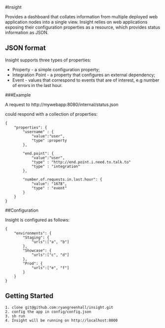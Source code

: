 #Insight

Provides a dashboard that collates information from multiple deployed web application nodes into a single
view.  Insight relies on web applications exposing their configuration properties as a resource, which provides
status information as JSON.

## JSON format

Insight supports three types of properties:

*   Property - a simple configuration property;
*   Integration Point - a property that configures an external dependency;
*   Event - values that correspond to events that are of interest, e.g number of errors in the last hour.

###Example

A request to http://mywebapp:8080/internal/status.json

could respond with a collection of properties:

    {
        "properties": {
            "username" : {
                "value":"user",
                "type" :property
            },

            "end.point": {
                "value":"user",
                "type" : "http://end.point.i.need.to.talk.to"
                "type" : "integration"
            },

            "number.of.requests.in.last.hour": {
                "value": "1678",
                "type" : "event"
            }
        }
    }

##Configuration

Insight is configured as follows:

    {
        "environments": {
            "Staging": {
                "urls":["a", "b"]
            },
            "Showcase": {
                "urls":["c", "d"]
            },
            "Prod": {
                "urls":["e", "f"]
            }
        }
    }


## Getting Started

    1. clone git@github.com:ryangreenhall/insight.git
    2. config the app in config/config.json
    3. sh run
    4. Insight will be running on http://localhost:8000






